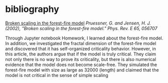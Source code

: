 # bibliography
[Broken scaling in the forest-fire model](https://journals.aps.org/pre/pdf/10.1103/PhysRevE.65.056707)
*Pruessner, G. and Jensen, H. J. (2002), "Broken scaling in the forest-fire model." Phys. Rev. E 65, 056707*

Through Jupyter notebook Homework, I learned about the forest-fire model. 
In addition, we investigated the fractal dimension of the forest-fire model 
and discovered that it has self-organized criticality behavior. 
However, in this article, the authors argue that if the model is truly critical. 
They claim not only there is no way to prove its criticality, 
but there is also numerical evidence that the model does not become scale-free. 
They simulated the forest-fire model with size as large as 32000 (length) and 
claimed that the model is not critical in the sense of simple scaling
